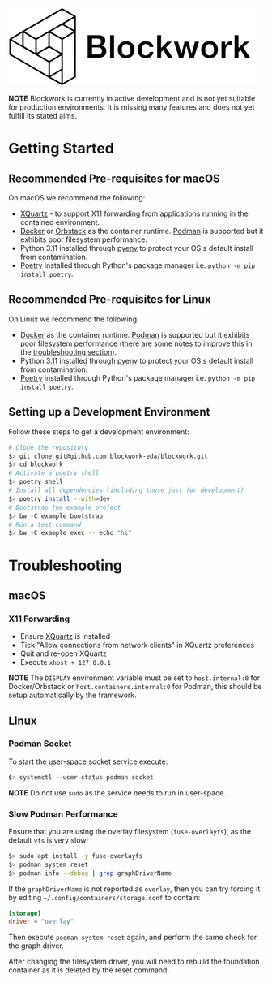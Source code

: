 ![Blockwork](docs/assets/mascot_b_black_e_white.png)

**NOTE** Blockwork is currently in active development and is not yet suitable
for production environments. It is missing many features and does not yet fulfill
its stated aims.

# Getting Started

## Recommended Pre-requisites for macOS

On macOS we recommend the following:

 * [XQuartz](https://www.xquartz.org) - to support X11 forwarding from applications
   running in the contained environment.
 * [Docker](http://docker.com) or [Orbstack](https://orbstack.dev) as the container
   runtime. [Podman](https://podman-desktop.io) is supported but it exhibits poor
   filesystem performance.
 * Python 3.11 installed through [pyenv](https://github.com/pyenv/pyenv) to
   protect your OS's default install from contamination.
 * [Poetry](https://python-poetry.org) installed through Python's package manager
   i.e. `python -m pip install poetry`.

## Recommended Pre-requisites for Linux

On Linux we recommend the following:

 * [Docker](http://docker.com) as the container runtime. [Podman](https://podman-desktop.io)
   is supported but it exhibits poor filesystem performance (there are some notes
   to improve this in the [troubleshooting section](#troubleshooting)).
 * Python 3.11 installed through [pyenv](https://github.com/pyenv/pyenv) to
   protect your OS's default install from contamination.
 * [Poetry](https://python-poetry.org) installed through Python's package manager
   i.e. `python -m pip install poetry`.

## Setting up a Development Environment

Follow these steps to get a development environment:

```bash
# Clone the repository
$> git clone git@github.com:blockwork-eda/blockwork.git
$> cd blockwork
# Activate a poetry shell
$> poetry shell
# Install all dependencies (including those just for development)
$> poetry install --with=dev
# Bootstrap the example project
$> bw -C example bootstrap
# Run a test command
$> bw -C example exec -- echo "hi"
```

# Troubleshooting

## macOS

### X11 Forwarding

 * Ensure [XQuartz](https://www.xquartz.org) is installed
 * Tick "Allow connections from network clients" in XQuartz preferences
 * Quit and re-open XQuartz
 * Execute `xhost + 127.0.0.1`


**NOTE** The `DISPLAY` environment variable must be set to `host.internal:0` for
Docker/Orbstack or `host.containers.internal:0` for Podman, this should be setup
automatically by the framework.

## Linux

### Podman Socket

To start the user-space socket service execute:

```bash
$> systemctl --user status podman.socket
```

**NOTE** Do not use `sudo` as the service needs to run in user-space.

### Slow Podman Performance

Ensure that you are using the overlay filesystem (`fuse-overlayfs`), as the
default `vfs` is very slow!

```bash
$> sudo apt install -y fuse-overlayfs
$> podman system reset
$> podman info --debug | grep graphDriverName
```

If the `graphDriverName` is not reported as `overlay`, then you can try forcing
it by editing `~/.config/containers/storage.conf` to contain:

```toml
[storage]
driver = "overlay"
```

Then execute `podman system reset` again, and perform the same check for the
graph driver.

After changing the filesystem driver, you will need to rebuild the foundation
container as it is deleted by the reset command.
